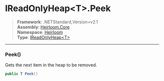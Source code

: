 # IReadOnlyHeap\<T>.Peek

> **Framework**: .NETStandard,Version=v2.1  
> **Assembly**: [Heirloom.Core][0]  
> **Namespace**: [Heirloom][0]  
> **Type**: [IReadOnlyHeap\<T>][1]

--------------------------------------------------------------------------------

### Peek()

Gets the next item in the heap to be removed.

```cs
public T Peek()
```

[0]: ../Heirloom.Core.md
[1]: Heirloom.IReadOnlyHeap[T].md
